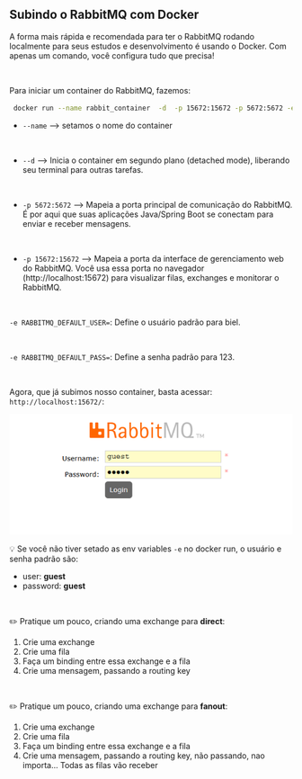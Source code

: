 ## Subindo o RabbitMQ com Docker

A forma mais rápida e recomendada para ter o RabbitMQ rodando localmente para seus estudos e desenvolvimento é usando o Docker. Com apenas um comando, você configura tudo que precisa!

<br>

Para iniciar um container do RabbitMQ, fazemos:

```bash
 docker run --name rabbit_container  -d  -p 15672:15672 -p 5672:5672 -e RABBITMQ_DEFAULT_USER=biel -e RABBITMQ_DEFAULT_PASS=123  imagem_do_rabbit;
```

- `--name` --> setamos o nome do container

<br>

- `--d` --> Inicia o container em segundo plano (detached mode), liberando seu terminal para outras tarefas.

<br>

- `-p 5672:5672` --> Mapeia a porta principal de comunicação do RabbitMQ. É por aqui que suas aplicações Java/Spring Boot se conectam para enviar e receber mensagens.

<br>

- `-p 15672:15672` --> Mapeia a porta da interface de gerenciamento web do RabbitMQ. Você usa essa porta no navegador (http://localhost:15672) para visualizar filas, exchanges e monitorar o RabbitMQ.

<br>

`-e RABBITMQ_DEFAULT_USER=`: Define o usuário padrão para biel.

<br>

`-e RABBITMQ_DEFAULT_PASS=`: Define a senha padrão para 123.


<br>

Agora, que já subimos nosso container, basta acessar: `http://localhost:15672/`:

<img src='../img/rabbit_web_page.png'>


💡 Se você não tiver setado as env variables `-e` no docker run, o usuário e senha padrão são:

- user: **guest**
- password: **guest**


<br>

✏️ Pratique um pouco, criando uma exchange para **direct**:

1. Crie uma exchange
1. Crie uma fila
1. Faça um binding entre essa exchange e a fila
1. Crie uma mensagem, passando a routing key

<br>

✏️ Pratique um pouco, criando uma exchange para **fanout**:

1. Crie uma exchange
1. Crie uma fila
1. Faça um binding entre essa exchange e a fila
1. Crie uma mensagem, passando a routing key, não passando, nao importa... Todas as filas vão receber


